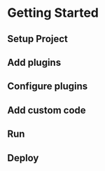 # Getting Started

## Setup Project

## Add plugins

## Configure plugins

## Add custom code

## Run

## Deploy
